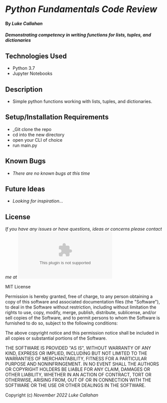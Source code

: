 # _Python Fundamentals Code Review_

#### By _**Luke Callahan**_

#### _Demonstrating competency in writing functions for lists, tuples, and dictionaries_

## Technologies Used

* Python 3.7
* Jupyter Notebooks


## Description

* Simple python functions working with lists, tuples, and dictionaries.

## Setup/Installation Requirements

* _Git clone the repo
* cd into the new directory
* open your CLI of choice
* run main.py

## Known Bugs

* _There are no known bugs at this time_

## Future Ideas

* _Looking for inspiration..._


## License

_If you have any issues or have questions, ideas or concerns please contact me at ![lukemcal@gmail.com](mailto:lukemcal@gmail.com)_

MIT License

Permission is hereby granted, free of charge, to any person obtaining a copy
of this software and associated documentation files (the "Software"), to deal
in the Software without restriction, including without limitation the rights
to use, copy, modify, merge, publish, distribute, sublicense, and/or sell
copies of the Software, and to permit persons to whom the Software is
furnished to do so, subject to the following conditions:

The above copyright notice and this permission notice shall be included in all
copies or substantial portions of the Software.

THE SOFTWARE IS PROVIDED "AS IS", WITHOUT WARRANTY OF ANY KIND, EXPRESS OR
IMPLIED, INCLUDING BUT NOT LIMITED TO THE WARRANTIES OF MERCHANTABILITY,
FITNESS FOR A PARTICULAR PURPOSE AND NONINFRINGEMENT. IN NO EVENT SHALL THE
AUTHORS OR COPYRIGHT HOLDERS BE LIABLE FOR ANY CLAIM, DAMAGES OR OTHER
LIABILITY, WHETHER IN AN ACTION OF CONTRACT, TORT OR OTHERWISE, ARISING FROM,
OUT OF OR IN CONNECTION WITH THE SOFTWARE OR THE USE OR OTHER DEALINGS IN THE
SOFTWARE.

Copyright (c) _November 2022_ _Luke Callahan_
